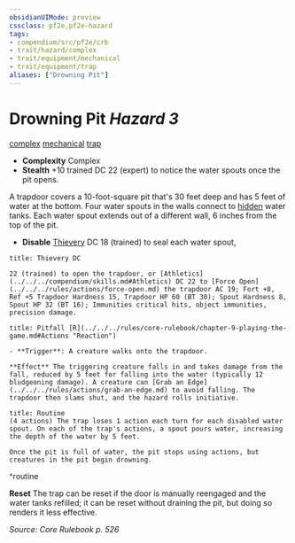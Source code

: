 ```yaml
---
obsidianUIMode: preview
cssclass: pf2e,pf2e-hazard
tags:
- compendium/src/pf2e/crb
- trait/hazard/complex
- trait/equipment/mechanical
- trait/equipment/trap
aliases: ["Drowning Pit"]
---
```

# Drowning Pit *Hazard 3*  
[complex](complex.md)  [mechanical](mechanical.md)  [trap](trap.md)  

- **Complexity** Complex
- **Stealth** +10 trained DC 22 (expert) to notice the water spouts once the pit opens.  

A trapdoor covers a 10-foot-square pit that's 30 feet deep and has 5 feet of water at the bottom. Four water spouts in the walls connect to [hidden](conditions.md#Hidden) water tanks. Each water spout extends out of a different wall, 6 inches from the top of the pit.

- **Disable** [Thievery](../../skills.md#Thievery) DC 18 (trained) to seal each water spout,  
     
```ad-embed-ability
title: Thievery DC

22 (trained) to open the trapdoor, or [Athletics](../../../compendium/skills.md#Athletics) DC 22 to [Force Open](../../../rules/actions/force-open.md) the trapdoor AC 19; Fort +8, Ref +5 Trapdoor Hardness 15, Trapdoor HP 60 (BT 30); Spout Hardness 8, Spout HP 32 (BT 16); Immunities critical hits, object immunities, precision damage.
```
```ad-embed-ability
title: Pitfall [R](../../../rules/core-rulebook/chapter-9-playing-the-game.md#Actions "Reaction")

- **Trigger**: A creature walks onto the trapdoor.

**Effect** The triggering creature falls in and takes damage from the fall, reduced by 5 feet for falling into the water (typically 12 bludgeoning damage). A creature can [Grab an Edge](../../../rules/actions/grab-an-edge.md) to avoid falling. The trapdoor then slams shut, and the hazard rolls initiative.
```

```ad-pf2-summary
title: Routine
(4 actions) The trap loses 1 action each turn for each disabled water spout. On each of the trap's actions, a spout pours water, increasing the depth of the water by 5 feet.

Once the pit is full of water, the pit stops using actions, but creatures in the pit begin drowning.
```
^routine

**Reset** The trap can be reset if the door is manually reengaged and the water tanks refilled; it can be reset without draining the pit, but doing so renders it less effective.  

*Source: Core Rulebook p. 526*
